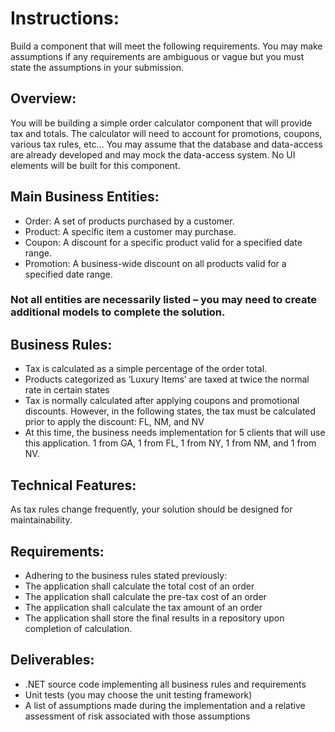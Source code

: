 # Instructions:
Build a component that will meet the following requirements. You may make assumptions if any requirements are ambiguous or vague but you must state the assumptions in your submission.

## Overview:
You will be building a simple order calculator component that will provide tax and totals. The calculator will need to account for promotions, coupons, various tax rules, etc... You may assume that the database and data-access are already developed and may mock the data-access system. No UI elements will be built for this component.

## Main Business Entities:
* Order: A set of products purchased by a customer.
* Product: A specific item a customer may purchase.
* Coupon: A discount for a specific product valid for a specified date range.
* Promotion: A business-wide discount on all products valid for a specified date range.

### Not all entities are necessarily listed – you may need to create additional models to complete the solution.

## Business Rules:
* Tax is calculated as a simple percentage of the order total.
* Products categorized as ‘Luxury Items’ are taxed at twice the normal rate in certain states
* Tax is normally calculated after applying coupons and promotional discounts. However, in the following states, the tax must be calculated prior to apply the discount: FL, NM, and NV
* At this time, the business needs implementation for 5 clients that will use this application. 1 from GA, 1 from FL, 1 from NY, 1 from NM, and 1 from NV.

## Technical Features:
As tax rules change frequently, your solution should be designed for maintainability.

## Requirements:
* Adhering to the business rules stated previously:
* The application shall calculate the total cost of an order
* The application shall calculate the pre-tax cost of an order
* The application shall calculate the tax amount of an order
* The application shall store the final results in a repository upon completion of calculation.

## Deliverables:
* .NET source code implementing all business rules and requirements
* Unit tests (you may choose the unit testing framework)
* A list of assumptions made during the implementation and a relative assessment of risk associated with those assumptions
